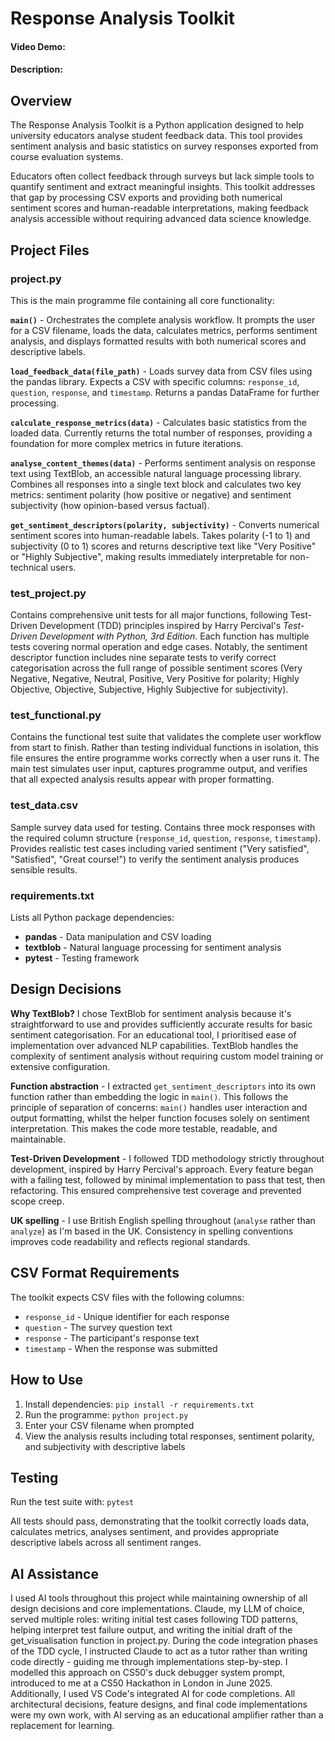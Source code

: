 # Response Analysis Toolkit
#### Video Demo: <URL HERE>
#### Description:

## Overview

The Response Analysis Toolkit is a Python application designed to help university educators analyse student feedback data. This tool provides sentiment analysis and basic statistics on survey responses exported from course evaluation systems.

Educators often collect feedback through surveys but lack simple tools to quantify sentiment and extract meaningful insights. This toolkit addresses that gap by processing CSV exports and providing both numerical sentiment scores and human-readable interpretations, making feedback analysis accessible without requiring advanced data science knowledge.

## Project Files

### project.py

This is the main programme file containing all core functionality:

**`main()`** - Orchestrates the complete analysis workflow. It prompts the user for a CSV filename, loads the data, calculates metrics, performs sentiment analysis, and displays formatted results with both numerical scores and descriptive labels.

**`load_feedback_data(file_path)`** - Loads survey data from CSV files using the pandas library. Expects a CSV with specific columns: `response_id`, `question`, `response`, and `timestamp`. Returns a pandas DataFrame for further processing.

**`calculate_response_metrics(data)`** - Calculates basic statistics from the loaded data. Currently returns the total number of responses, providing a foundation for more complex metrics in future iterations.

**`analyse_content_themes(data)`** - Performs sentiment analysis on response text using TextBlob, an accessible natural language processing library. Combines all responses into a single text block and calculates two key metrics: sentiment polarity (how positive or negative) and sentiment subjectivity (how opinion-based versus factual).

**`get_sentiment_descriptors(polarity, subjectivity)`** - Converts numerical sentiment scores into human-readable labels. Takes polarity (-1 to 1) and subjectivity (0 to 1) scores and returns descriptive text like "Very Positive" or "Highly Subjective", making results immediately interpretable for non-technical users.

### test_project.py

Contains comprehensive unit tests for all major functions, following Test-Driven Development (TDD) principles inspired by Harry Percival's *Test-Driven Development with Python, 3rd Edition*. Each function has multiple tests covering normal operation and edge cases. Notably, the sentiment descriptor function includes nine separate tests to verify correct categorisation across the full range of possible sentiment scores (Very Negative, Negative, Neutral, Positive, Very Positive for polarity; Highly Objective, Objective, Subjective, Highly Subjective for subjectivity).

### test_functional.py

Contains the functional test suite that validates the complete user workflow from start to finish. Rather than testing individual functions in isolation, this file ensures the entire programme works correctly when a user runs it. The main test simulates user input, captures programme output, and verifies that all expected analysis results appear with proper formatting.

### test_data.csv

Sample survey data used for testing. Contains three mock responses with the required column structure (`response_id`, `question`, `response`, `timestamp`). Provides realistic test cases including varied sentiment ("Very satisfied", "Satisfied", "Great course!") to verify the sentiment analysis produces sensible results.

### requirements.txt

Lists all Python package dependencies:
- **pandas** - Data manipulation and CSV loading
- **textblob** - Natural language processing for sentiment analysis
- **pytest** - Testing framework

## Design Decisions

**Why TextBlob?** I chose TextBlob for sentiment analysis because it's straightforward to use and provides sufficiently accurate results for basic sentiment categorisation. For an educational tool, I prioritised ease of implementation over advanced NLP capabilities. TextBlob handles the complexity of sentiment analysis without requiring custom model training or extensive configuration.

**Function abstraction** - I extracted `get_sentiment_descriptors` into its own function rather than embedding the logic in `main()`. This follows the principle of separation of concerns: `main()` handles user interaction and output formatting, whilst the helper function focuses solely on sentiment interpretation. This makes the code more testable, readable, and maintainable.

**Test-Driven Development** - I followed TDD methodology strictly throughout development, inspired by Harry Percival's approach. Every feature began with a failing test, followed by minimal implementation to pass that test, then refactoring. This ensured comprehensive test coverage and prevented scope creep.

**UK spelling** - I use British English spelling throughout (`analyse` rather than `analyze`) as I'm based in the UK. Consistency in spelling conventions improves code readability and reflects regional standards.

## CSV Format Requirements

The toolkit expects CSV files with the following columns:
- `response_id` - Unique identifier for each response
- `question` - The survey question text
- `response` - The participant's response text
- `timestamp` - When the response was submitted

## How to Use

1. Install dependencies: `pip install -r requirements.txt`
2. Run the programme: `python project.py`
3. Enter your CSV filename when prompted
4. View the analysis results including total responses, sentiment polarity, and subjectivity with descriptive labels

## Testing

Run the test suite with: `pytest`

All tests should pass, demonstrating that the toolkit correctly loads data, calculates metrics, analyses sentiment, and provides appropriate descriptive labels across all sentiment ranges.

## AI Assistance

I used AI tools throughout this project while maintaining ownership of all design decisions and core implementations. Claude, my LLM of choice, served multiple roles: writing initial test cases following TDD patterns, helping interpret test failure output, and writing the initial draft of the get_visualisation function in project.py. During the code integration phases of the TDD cycle, I instructed Claude to act as a tutor rather than writing code directly - guiding me through implementations step-by-step. I modelled this approach on CS50's duck debugger system prompt, introduced to me at a CS50 Hackathon in London in June 2025. Additionally, I used VS Code's integrated AI for code completions. All architectural decisions, feature designs, and final code implementations were my own work, with AI serving as an educational amplifier rather than a replacement for learning.